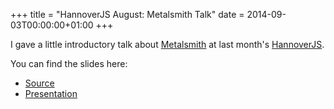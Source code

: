 +++
title = "HannoverJS August: Metalsmith Talk"
date = 2014-09-03T00:00:00+01:00
+++

I gave a little introductory talk about [Metalsmith](http://metalsmith.io) at last month's [HannoverJS](http://hannoverjs.de). 

You can find the slides here:
- [Source](https://github.com/RobinThrift/metalsmith-presentation-slides)
- [Presentation](http://robinthrift.github.io/metalsmith-presentation-slides/)
